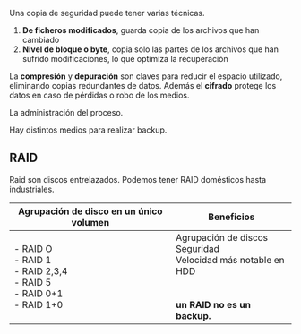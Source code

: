 Una copia de seguridad puede tener varias técnicas.

1. **De ficheros modificados**, guarda copia de los archivos que han cambiado
2. **Nivel de bloque o byte**, copia solo las partes de los archivos que han sufrido modificaciones, lo que optimiza la recuperación


La **compresión** y **depuración** son claves para reducir el espacio utilizado, eliminando copias redundantes de datos. Además el **cifrado** protege los datos en caso de pérdidas o robo de los medios.


La administración del proceso.

Hay distintos medios para realizar backup. 

## RAID

Raid son discos entrelazados. Podemos tener RAID domésticos hasta industriales.

| Agrupación de disco en un único volumen                                      | Beneficios                                                                                                |
| ---------------------------------------------------------------------------- | --------------------------------------------------------------------------------------------------------- |
| - RAID O<br>- RAID 1<br>- RAID 2,3,4<br>- RAID 5<br>- RAID 0+1<br>- RAID 1+0 | Agrupación de discos<br>Seguridad<br>Velocidad más notable en HDD<br><br><br>**un RAID no es un backup.** |

